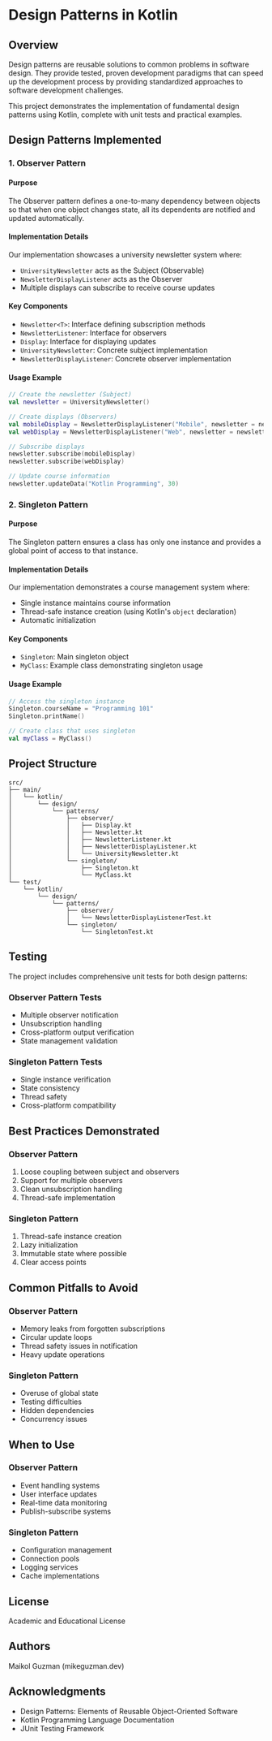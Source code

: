 # Design Patterns in Kotlin

## Overview
Design patterns are reusable solutions to common problems in software design. They provide tested, proven development paradigms that can speed up the development process by providing standardized approaches to software development challenges.

This project demonstrates the implementation of fundamental design patterns using Kotlin, complete with unit tests and practical examples.

## Design Patterns Implemented

### 1. Observer Pattern

#### Purpose
The Observer pattern defines a one-to-many dependency between objects so that when one object changes state, all its dependents are notified and updated automatically.

#### Implementation Details
Our implementation showcases a university newsletter system where:
- `UniversityNewsletter` acts as the Subject (Observable)
- `NewsletterDisplayListener` acts as the Observer
- Multiple displays can subscribe to receive course updates

#### Key Components
- `Newsletter<T>`: Interface defining subscription methods
- `NewsletterListener`: Interface for observers
- `Display`: Interface for displaying updates
- `UniversityNewsletter`: Concrete subject implementation
- `NewsletterDisplayListener`: Concrete observer implementation

#### Usage Example
```kotlin
// Create the newsletter (Subject)
val newsletter = UniversityNewsletter()

// Create displays (Observers)
val mobileDisplay = NewsletterDisplayListener("Mobile", newsletter = newsletter)
val webDisplay = NewsletterDisplayListener("Web", newsletter = newsletter)

// Subscribe displays
newsletter.subscribe(mobileDisplay)
newsletter.subscribe(webDisplay)

// Update course information
newsletter.updateData("Kotlin Programming", 30)
```

### 2. Singleton Pattern

#### Purpose
The Singleton pattern ensures a class has only one instance and provides a global point of access to that instance.

#### Implementation Details
Our implementation demonstrates a course management system where:
- Single instance maintains course information
- Thread-safe instance creation (using Kotlin's `object` declaration)
- Automatic initialization

#### Key Components
- `Singleton`: Main singleton object
- `MyClass`: Example class demonstrating singleton usage

#### Usage Example
```kotlin
// Access the singleton instance
Singleton.courseName = "Programming 101"
Singleton.printName()

// Create class that uses singleton
val myClass = MyClass()
```

## Project Structure
```
src/
├── main/
│   └── kotlin/
│       └── design/
│           └── patterns/
│               ├── observer/
│               │   ├── Display.kt
│               │   ├── Newsletter.kt
│               │   ├── NewsletterListener.kt
│               │   ├── NewsletterDisplayListener.kt
│               │   └── UniversityNewsletter.kt
│               └── singleton/
│                   ├── Singleton.kt
│                   └── MyClass.kt
└── test/
    └── kotlin/
        └── design/
            └── patterns/
                ├── observer/
                │   └── NewsletterDisplayListenerTest.kt
                └── singleton/
                    └── SingletonTest.kt
```

## Testing
The project includes comprehensive unit tests for both design patterns:

### Observer Pattern Tests
- Multiple observer notification
- Unsubscription handling
- Cross-platform output verification
- State management validation

### Singleton Pattern Tests
- Single instance verification
- State consistency
- Thread safety
- Cross-platform compatibility

## Best Practices Demonstrated

### Observer Pattern
1. Loose coupling between subject and observers
2. Support for multiple observers
3. Clean unsubscription handling
4. Thread-safe implementation

### Singleton Pattern
1. Thread-safe instance creation
2. Lazy initialization
3. Immutable state where possible
4. Clear access points

## Common Pitfalls to Avoid

### Observer Pattern
- Memory leaks from forgotten subscriptions
- Circular update loops
- Thread safety issues in notification
- Heavy update operations

### Singleton Pattern
- Overuse of global state
- Testing difficulties
- Hidden dependencies
- Concurrency issues

## When to Use

### Observer Pattern
- Event handling systems
- User interface updates
- Real-time data monitoring
- Publish-subscribe systems

### Singleton Pattern
- Configuration management
- Connection pools
- Logging services
- Cache implementations

## License
Academic and Educational License

## Authors
Maikol Guzman (mikeguzman.dev)

## Acknowledgments
- Design Patterns: Elements of Reusable Object-Oriented Software
- Kotlin Programming Language Documentation
- JUnit Testing Framework
